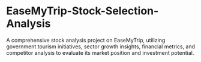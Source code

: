 # EaseMyTrip-Stock-Selection-Analysis
A comprehensive stock analysis project on EaseMyTrip, utilizing government tourism initiatives, sector growth insights, financial metrics, and competitor analysis to evaluate its market position and investment potential.
